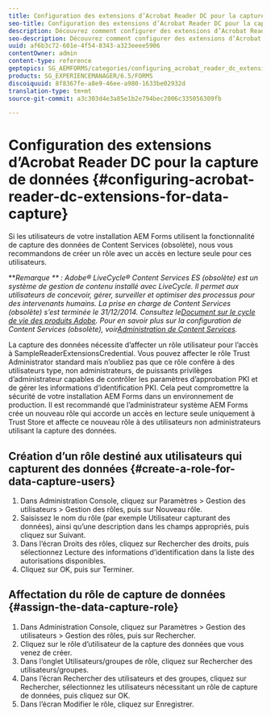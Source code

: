 ```yaml
---
title: Configuration des extensions d’Acrobat Reader DC pour la capture de données
seo-title: Configuration des extensions d’Acrobat Reader DC pour la capture de données
description: Découvrez comment configurer des extensions d’Acrobat Reader DC pour la capture de données.
seo-description: Découvrez comment configurer des extensions d’Acrobat Reader DC pour la capture de données.
uuid: af6b3c72-601e-4f54-8343-a323eeee5906
contentOwner: admin
content-type: reference
geptopics: SG_AEMFORMS/categories/configuring_acrobat_reader_dc_extensions
products: SG_EXPERIENCEMANAGER/6.5/FORMS
discoiquuid: 8f8367fe-a8e9-46ee-a980-1633be02932d
translation-type: tm+mt
source-git-commit: a3c303d4e3a85e1b2e794bec2006c335056309fb

---
```



# Configuration des extensions d’Acrobat Reader DC pour la capture de données {#configuring-acrobat-reader-dc-extensions-for-data-capture}

Si les utilisateurs de votre installation AEM Forms utilisent la fonctionnalité de capture des données de Content Services (obsolète), nous vous recommandons de créer un rôle avec un accès en lecture seule pour ces utilisateurs.

***Remarque ** : Adobe® LiveCycle® Content Services ES (obsolète) est un système de gestion de contenu installé avec LiveCycle. Il permet aux utilisateurs de concevoir, gérer, surveiller et optimiser des processus pour des intervenants humains. La prise en charge de Content Services (obsolète) s’est terminée le 31/12/2014. Consultez le[Document sur le cycle de vie des produits Adobe](https://www.adobe.com/support/products/enterprise/eol/eol_matrix.html). Pour en savoir plus sur la configuration de Content Services (obsolète), voir[Administration de Content Services](https://help.adobe.com/en_US/livecycle/9.0/admin_contentservices.pdf).*

La capture des données nécessite d’affecter un rôle utilisateur pour l’accès à SampleReaderExtensionsCredential. Vous pouvez affecter le rôle Trust Administrator standard mais n’oubliez pas que ce rôle confère à des utilisateurs type, non administrateurs, de puissants privilèges d’administrateur capables de contrôler les paramètres d’approbation PKI et de gérer les informations d’identification PKI. Cela peut compromettre la sécurité de votre installation AEM Forms dans un environnement de production. Il est recommandé que l’administrateur système AEM Forms crée un nouveau rôle qui accorde un accès en lecture seule uniquement à Trust Store et affecte ce nouveau rôle à des utilisateurs non administrateurs utilisant la capture des données.

## Création d’un rôle destiné aux utilisateurs qui capturent des données {#create-a-role-for-data-capture-users}

1. Dans Administration Console, cliquez sur Paramètres > Gestion des utilisateurs > Gestion des rôles, puis sur Nouveau rôle.
1. Saisissez le nom du rôle (par exemple Utilisateur capturant des données), ainsi qu’une description dans les champs appropriés, puis cliquez sur Suivant.
1. Dans l’écran Droits des rôles, cliquez sur Rechercher des droits, puis sélectionnez Lecture des informations d’identification dans la liste des autorisations disponibles.
1. Cliquez sur OK, puis sur Terminer.

## Affectation du rôle de capture de données {#assign-the-data-capture-role}

1. Dans Administration Console, cliquez sur Paramètres > Gestion des utilisateurs > Gestion des rôles, puis sur Rechercher.
1. Cliquez sur le rôle d’utilisateur de la capture des données que vous venez de créer.
1. Dans l’onglet Utilisateurs/groupes de rôle, cliquez sur Rechercher des utilisateurs/groupes.
1. Dans l’écran Rechercher des utilisateurs et des groupes, cliquez sur Rechercher, sélectionnez les utilisateurs nécessitant un rôle de capture de données, puis cliquez sur OK.
1. Dans l’écran Modifier le rôle, cliquez sur Enregistrer.

